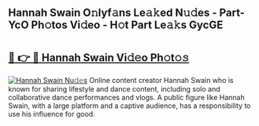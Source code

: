 ## Hannah Swain O𝚗lyf𝚊ns Le𝚊𝚔ed N𝚞𝚍es - Part-YcO Ph𝚘tos Vi𝚍eo - H𝚘t Part Le𝚊𝚔s GycGE

# <h2><a href="http://hf4dis.feru.top/?c=Hannah+Swain">🔗 👉 🔴 Hannah Swain Vi𝚍𝚎o Ph𝚘t𝚘𝚜</a></h2>

[![Hannah Swain Nu𝚍𝚎s](https://i.imgur.com/0TWrTi3.gif)](http://hf4dis.feru.top/?c=Hannah+Swain)
Online content creator Hannah Swain who is known for sharing lifestyle and dance content, including solo and collaborative dance performances and vlogs. A public figure like Hannah Swain, with a large platform and a captive audience, has a responsibility to use his influence for good. 
